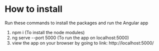 # How to install

Run these commands to install the packages and run the Angular app

1. npm i (To install the node modules)
2. ng serve --port 5000 (To run the app on localhost:5000)
3. view the app on your browser by going to link: http://localhost:5000/
